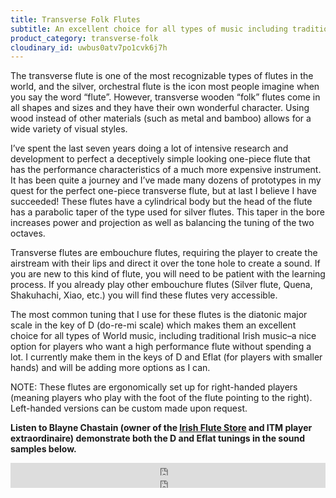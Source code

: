 ```yaml
---
title: Transverse Folk Flutes
subtitle: An excellent choice for all types of music including traditional Irish
product_category: transverse-folk
cloudinary_id: uwbus0atv7po1cvk6j7h
---
```


The transverse flute is one of the most recognizable types of flutes in the world, and the silver, orchestral flute is the icon most people imagine when you say the word “flute”. However, transverse wooden “folk” flutes come in all shapes and sizes and they have their own wonderful character. Using wood instead of other materials (such as metal and bamboo) allows for a wide variety of visual styles.

I’ve spent the last seven years doing a lot of intensive research and development to perfect a deceptively simple looking one-piece flute that has the performance characteristics of a much more expensive instrument.  It has been quite a journey and I’ve made many dozens of prototypes in my quest for the perfect one-piece transverse flute, but at last I believe I have succeeded!  These flutes have a cylindrical body but the head of the flute has a parabolic taper of the type used for silver flutes.  This taper in the bore increases power and projection as well as balancing the tuning of the two octaves.

Transverse flutes are embouchure flutes, requiring the player to create the airstream with their lips and direct it over the tone hole to create a sound. If you are new to this kind of flute, you will need to be patient with the learning process. If you already play other embouchure flutes (Silver flute, Quena, Shakuhachi, Xiao, etc.) you will find these flutes very accessible.

The most common tuning that I use for these flutes is the diatonic major scale in the key of D (do-re-mi scale) which makes them an excellent choice for all types of World music, including traditional Irish music–a nice option for players who want a high performance flute without spending a lot.  I currently make them in the keys of D and Eflat (for players with smaller hands) and will be adding more options as I can.

NOTE: These flutes are ergonomically set up for right-handed players (meaning players who play with the foot of the flute pointing to the right).  Left-handed versions can be custom made upon request.


**Listen to Blayne Chastain (owner of the [Irish Flute Store](http://www.irishflutestore.com/) and ITM player extraordinaire) demonstrate both the D and Eflat tunings in the sound samples below.**

<div class="callout">
  <iframe scrolling="no" allow="autoplay" src="https://w.soundcloud.com/player/?url=https%3A//api.soundcloud.com/tracks/486027465&amp;color=%23ff5500&amp;inverse=false&amp;auto_play=false&amp;show_user=true" width="100%" height="20" frameborder="no"></iframe>
  <iframe scrolling="no" allow="autoplay" src="https://w.soundcloud.com/player/?url=https%3A//api.soundcloud.com/tracks/486027804&amp;color=%23ff5500&amp;inverse=false&amp;auto_play=false&amp;show_user=true" width="100%" height="20" frameborder="no"></iframe>
</div>
